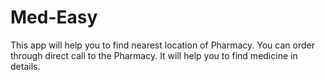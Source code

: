 # Med-Easy
 This app will help you to find nearest location of Pharmacy. You can order through direct call to the Pharmacy. It will help you to find medicine in details.
